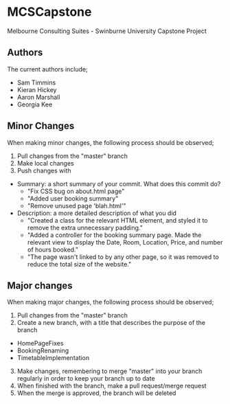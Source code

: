 # MCSCapstone
Melbourne Consulting Suites - Swinburne University Capstone Project
## Authors
The current authors include;
* Sam Timmins
* Kieran Hickey
* Aaron Marshall
* Georgia Kee

## Minor Changes
When making minor changes, the following process should be observed;  
1. Pull changes from the "master" branch  
2. Make local changes  
3. Push changes with  
  * Summary: a short summary of your commit. What does this commit do?
    * "Fix CSS bug on about.html page"
    * "Added user booking summary"
    * "Remove unused page 'blah.html'"
  * Description: a more detailed description of what you did
    * "Created a class for the relevant HTML element, and styled it to remove the extra unnecessary padding."
    * "Added a controller for the booking summary page. Made the relevant view to display the Date, Room, Location, Price, and number of hours booked."
    * "The page wasn't linked to by any other page, so it was removed to reduce the total size of the website."

## Major changes
When making major changes, the following process should be observed;  
1. Pull changes from the "master" branch  
2. Create a new branch, with a title that describes the purpose of the branch  
  * HomePageFixes
  * BookingRenaming
  * TimetableImplementation
3. Make changes, remembering to merge "master" into your branch regularly in order to keep your branch up to date  
4. When finished with the branch, make a pull request/merge request  
5. When the merge is approved, the branch will be deleted

